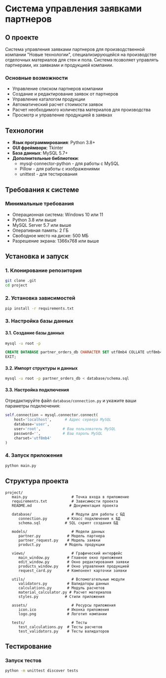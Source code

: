 # Система управления заявками партнеров

## О проекте

Система управления заявками партнеров для производственной компании "Новые технологии", специализирующейся на производстве отделочных материалов для стен и пола. Система позволяет управлять партнерами, их заявками и продукцией компании.

### Основные возможности

- Управление списком партнеров компании
- Создание и редактирование заявок от партнеров
- Управление каталогом продукции
- Автоматический расчет стоимости заявок
- Расчет необходимого количества материалов для производства
- Просмотр и управление продукцией в заявках

## Технологии

- **Язык программирования**: Python 3.8+
- **GUI фреймворк**: Tkinter
- **База данных**: MySQL 5.7+
- **Дополнительные библиотеки**: 
  - mysql-connector-python - для работы с MySQL
  - Pillow - для работы с изображениями
  - unittest - для тестирования

## Требования к системе

### Минимальные требования
- Операционная система: Windows 10 или 11
- Python 3.8 или выше
- MySQL Server 5.7 или выше
- Оперативная память: 2 ГБ
- Свободное место на диске: 500 МБ
- Разрешение экрана: 1366x768 или выше

## Установка и запуск

### 1. Клонирование репозитория
```bash
git clone .git
cd project
```

### 2. Установка зависимостей
```bash
pip install -r requirements.txt
```

### 3. Настройка базы данных

#### 3.1. Создание базы данных
```bash
mysql -u root -p
```

```sql
CREATE DATABASE partner_orders_db CHARACTER SET utf8mb4 COLLATE utf8mb4_unicode_ci;
EXIT;
```

#### 3.2. Импорт структуры и данных
```bash
mysql -u root -p partner_orders_db < database/schema.sql
```

#### 3.3. Настройка подключения
Отредактируйте файл `database/connection.py` и укажите ваши параметры подключения:
```python
self.connection = mysql.connector.connect(
    host='localhost',      # Адрес сервера MySQL
    database='user',
    user='root',          # Ваш пользователь MySQL
    password='',          # Ваш пароль MySQL
    charset='utf8mb4'
)
```

### 4. Запуск приложения
```bash
python main.py
```

## Структура проекта

```
project/
   main.py                    # Точка входа в приложение
   requirements.txt           # Зависимости проекта
   README.md                 # Документация проекта

   database/                  # Модули для работы с БД
      connection.py         # Класс подключения к БД
      schema.sql           # SQL скрипт создания БД

   models/                    # Модели данных
      partner.py            # Модель партнера
      partner_request.py    # Модель заявки
      product.py           # Модель продукции

   views/                     # Графический интерфейс
      main_window.py        # Главное окно приложения
      edit_window.py        # Окно редактирования заявки
      products_window.py    # Окно управления продукцией
      request_card.py       # Компонент карточки заявки

   utils/                     # Вспомогательные модули
      validators.py         # Валидаторы данных
      calculations.py       # Модуль расчетов
      material_calculator.py # Расчет материалов
      styles.py            # Стили приложения

   assets/                    # Ресурсы приложения
      icon.ico              # Иконка приложения
      logo.png              # Логотип компании

   tests/                     # Тесты
      test_calculations.py  # Тесты расчетов
      test_validators.py    # Тесты валидаторов
```

## Тестирование

### Запуск тестов
```bash
python -m unittest discover tests
```
